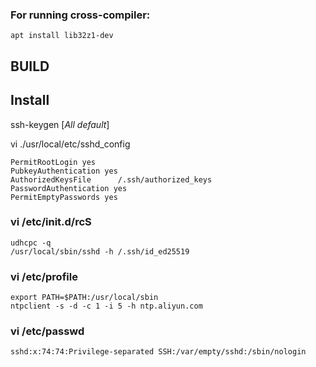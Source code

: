 ### For running cross-compiler:
    apt install lib32z1-dev


## BUILD


## Install

ssh-keygen [*All default*]

vi ./usr/local/etc/sshd_config
```
PermitRootLogin yes
PubkeyAuthentication yes
AuthorizedKeysFile      /.ssh/authorized_keys
PasswordAuthentication yes
PermitEmptyPasswords yes
```

### vi /etc/init.d/rcS
```
udhcpc -q
/usr/local/sbin/sshd -h /.ssh/id_ed25519
```

### vi /etc/profile
```
export PATH=$PATH:/usr/local/sbin
ntpclient -s -d -c 1 -i 5 -h ntp.aliyun.com 
```

### vi /etc/passwd
```
sshd:x:74:74:Privilege-separated SSH:/var/empty/sshd:/sbin/nologin
```